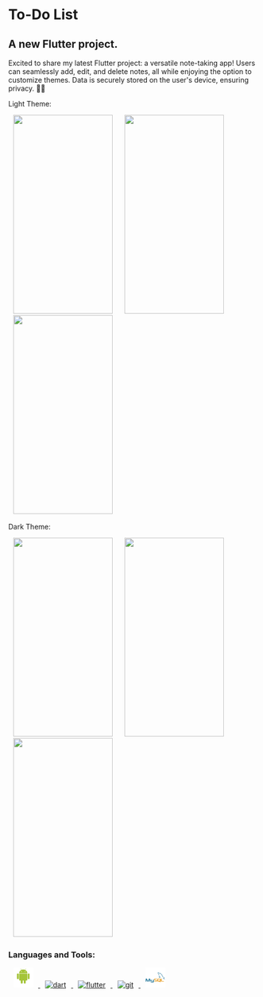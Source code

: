 # To-Do List

A new Flutter project.
--------------------------------------------------------------------------------------------------------------------------------------------------------------------------------------------------------------------

Excited to share my latest Flutter project: a versatile note-taking app! Users can seamlessly add, edit, and delete notes, all while enjoying the option to customize themes. Data is securely stored on the user's device, ensuring privacy. 🚀📝

Light Theme: 
<p float="left">
  <img src="https://github.com/Anshu-Parmar/To-do-List/assets/92868018/9819b43a-ef59-4655-b6ba-3a45742c2d1b" width="200" height="400" hspace="10"/>
  <img src="https://github.com/Anshu-Parmar/To-do-List/assets/92868018/aa279bcd-66b5-4087-a66b-ed11ae894f96" width="200" height="400" hspace="10"/>
  <img src="https://github.com/Anshu-Parmar/To-do-List/assets/92868018/c382a14c-7d3a-4cee-a10e-8ee28d499c50" width="200" height="400" hspace="10"/>
</p>

Dark Theme:
<p float="left">
  <img src="https://github.com/Anshu-Parmar/To-do-List/assets/92868018/0a457c49-e299-48d4-ba61-77e85bfb3eba" width="200" height="400" hspace="10"/>
  <img src="https://github.com/Anshu-Parmar/To-do-List/assets/92868018/35c0d78e-6e89-4af7-82a1-616768927fce" width="200" height="400" hspace="10"/>
  <img src="https://github.com/Anshu-Parmar/To-do-List/assets/92868018/597ba75c-6a63-4b31-bef4-b0f2b9c66798" width="200" height="400" hspace="10"/>
</p>

<h3 align="left">Languages and Tools:</h3>
<p align="left"> <a href="https://developer.android.com" target="_blank" rel="noreferrer"> <img src="https://raw.githubusercontent.com/devicons/devicon/master/icons/android/android-original-wordmark.svg" alt="android" width="40" height="40" hspace="10"/> </a>  <a href="https://dart.dev" target="_blank" rel="noreferrer"> <img src="https://www.vectorlogo.zone/logos/dartlang/dartlang-icon.svg" alt="dart" width="40" height="40" hspace="10"/> </a> <a href="https://flutter.dev" target="_blank" rel="noreferrer"> <img src="https://www.vectorlogo.zone/logos/flutterio/flutterio-icon.svg" alt="flutter" width="40" height="40" hspace="10"/> </a> <a href="https://git-scm.com/" target="_blank" rel="noreferrer"> <img src="https://www.vectorlogo.zone/logos/git-scm/git-scm-icon.svg" alt="git" width="40" height="40" hspace="10"/> </a> <a href="https://www.mysql.com/" target="_blank" rel="noreferrer"> <img src="https://raw.githubusercontent.com/devicons/devicon/master/icons/mysql/mysql-original-wordmark.svg" alt="mysql" width="40" height="40" hspace="10"/> </a> </p>



